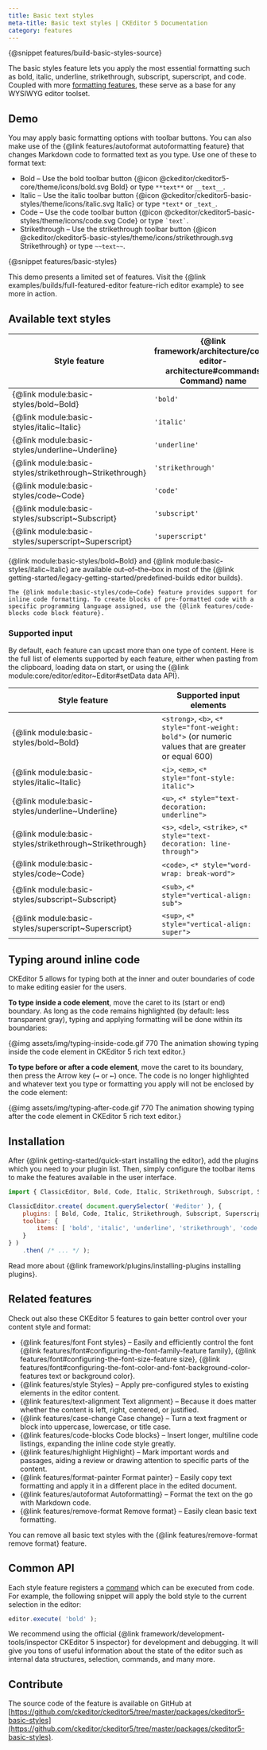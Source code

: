 ```yaml
---
title: Basic text styles
meta-title: Basic text styles | CKEditor 5 Documentation
category: features
---
```


{@snippet features/build-basic-styles-source}

The basic styles feature lets you apply the most essential formatting such as bold, italic, underline, strikethrough, subscript, superscript, and code. Coupled with more [formatting features](#related-features), these serve as a base for any WYSIWYG editor toolset.

## Demo

You may apply basic formatting options with toolbar buttons. You can also make use of the {@link features/autoformat autoformatting feature} that changes Markdown code to formatted text as you type. Use one of these to format text:
* Bold &ndash; Use the bold toolbar button {@icon @ckeditor/ckeditor5-core/theme/icons/bold.svg Bold} or type `**text**` or `__text__`.
* Italic &ndash; Use the italic toolbar button {@icon @ckeditor/ckeditor5-basic-styles/theme/icons/italic.svg Italic} or type `*text*` or `_text_`.
* Code &ndash; Use the code toolbar button {@icon @ckeditor/ckeditor5-basic-styles/theme/icons/code.svg Code} or type ``` `text` ```.
* Strikethrough &ndash; Use the strikethrough toolbar button {@icon @ckeditor/ckeditor5-basic-styles/theme/icons/strikethrough.svg Strikethrough} or type `~~text~~`.

{@snippet features/basic-styles}

<info-box info>
	This demo presents a limited set of features. Visit the {@link examples/builds/full-featured-editor feature-rich editor example} to see more in action.
</info-box>

## Available text styles

| Style feature | {@link framework/architecture/core-editor-architecture#commands Command} name | {@link getting-started/setup/toolbar Toolbar} component name | Output element |
|-----|---|-----|-----|
| {@link module:basic-styles/bold~Bold} | `'bold'` | `'bold'` | `<strong>bold</strong>` |
| {@link module:basic-styles/italic~Italic} | `'italic'` | `'italic'` | `<i>italic</i>` |
| {@link module:basic-styles/underline~Underline} | `'underline'` | `'underline'` | `<u>underline</u>` |
| {@link module:basic-styles/strikethrough~Strikethrough} | `'strikethrough'` | `'strikethrough'` | `<s>strikethrough</s>` |
| {@link module:basic-styles/code~Code} | `'code'` | `'code'` | `<code>code</code>` |
| {@link module:basic-styles/subscript~Subscript} | `'subscript'` | `'subscript'` | `<sub>subscript</sub>` |
| {@link module:basic-styles/superscript~Superscript} | `'superscript'` | `'superscript'` | `<sup>superscript</sup>` |

<info-box info>
	{@link module:basic-styles/bold~Bold} and {@link module:basic-styles/italic~Italic} are available out–of–the–box in most of the {@link getting-started/legacy-getting-started/predefined-builds editor builds}.

	The {@link module:basic-styles/code~Code} feature provides support for inline code formatting. To create blocks of pre-formatted code with a specific programming language assigned, use the {@link features/code-blocks code block feature}.
</info-box>

### Supported input

By default, each feature can upcast more than one type of content. Here is the full list of elements supported by each feature, either when pasting from the clipboard, loading data on start, or using the {@link module:core/editor/editor~Editor#setData data API}.

| Style feature | Supported input elements |
|-----|---|
| {@link module:basic-styles/bold~Bold} | `<strong>`, `<b>`, `<* style="font-weight: bold">` (or numeric values that are greater or equal 600) |
| {@link module:basic-styles/italic~Italic} | `<i>`, `<em>`, `<* style="font-style: italic">` |
| {@link module:basic-styles/underline~Underline} | `<u>`, `<* style="text-decoration: underline">` |
| {@link module:basic-styles/strikethrough~Strikethrough} | `<s>`, `<del>`, `<strike>`, `<* style="text-decoration: line-through">` |
| {@link module:basic-styles/code~Code} | `<code>`, `<* style="word-wrap: break-word">` |
| {@link module:basic-styles/subscript~Subscript} | `<sub>`, `<* style="vertical-align: sub">` |
| {@link module:basic-styles/superscript~Superscript} | `<sup>`, `<* style="vertical-align: super">` |

## Typing around inline code

CKEditor&nbsp;5 allows for typing both at the inner and outer boundaries of code to make editing easier for the users.

**To type inside a code element**, move the caret to its (start or end) boundary. As long as the code remains highlighted (by default: less transparent gray), typing and applying formatting will be done within its boundaries:

{@img assets/img/typing-inside-code.gif 770 The animation showing typing inside the code element in CKEditor&nbsp;5 rich text editor.}

**To type before or after a code element**, move the caret to its boundary, then press the Arrow key (<kbd>→</kbd> or <kbd>←</kbd>) once. The code is no longer highlighted and whatever text you type or formatting you apply will not be enclosed by the code element:

{@img assets/img/typing-after-code.gif 770 The animation showing typing after the code element in CKEditor&nbsp;5 rich text editor.}

## Installation

After {@link getting-started/quick-start installing the editor}, add the plugins which you need to your plugin list. Then, simply configure the toolbar items to make the features available in the user interface.

```js
import { ClassicEditor, Bold, Code, Italic, Strikethrough, Subscript, Superscript, Underline } from 'ckeditor5';

ClassicEditor.create( document.querySelector( '#editor' ), {
	plugins: [ Bold, Code, Italic, Strikethrough, Subscript, Superscript, Underline ],
	toolbar: {
		items: [ 'bold', 'italic', 'underline', 'strikethrough', 'code', 'subscript', 'superscript'  ]
	}
} )
	.then( /* ... */ );
```

<info-box info>
	Read more about {@link framework/plugins/installing-plugins installing plugins}.
</info-box>

## Related features

Check out also these CKEditor&nbsp;5 features to gain better control over your content style and format:
* {@link features/font Font styles} &ndash; Easily and efficiently control the font {@link features/font#configuring-the-font-family-feature family}, {@link features/font#configuring-the-font-size-feature size}, {@link features/font#configuring-the-font-color-and-font-background-color-features text or background color}.
* {@link features/style Styles} &ndash; Apply pre-configured styles to existing elements in the editor content.
* {@link features/text-alignment Text alignment} &ndash; Because it does matter whether the content is left, right, centered, or justified.
* {@link features/case-change Case change} &ndash; Turn a text fragment or block into uppercase, lowercase, or title case.
* {@link features/code-blocks Code blocks}  &ndash; Insert longer, multiline code listings, expanding the inline code style greatly.
* {@link features/highlight Highlight} &ndash; Mark important words and passages, aiding a review or drawing attention to specific parts of the content.
* {@link features/format-painter Format painter} &ndash; Easily copy text formatting and apply it in a different place in the edited document.
* {@link features/autoformat Autoformatting} &ndash; Format the text on the go with Markdown code.
* {@link features/remove-format Remove format} &ndash; Easily clean basic text formatting.

<info-box info>
	You can remove all basic text styles with the {@link features/remove-format remove format} feature.
</info-box>

## Common API

Each style feature registers a [command](#available-text-styles) which can be executed from code. For example, the following snippet will apply the bold style to the current selection in the editor:

```js
editor.execute( 'bold' );
```

<info-box>
	We recommend using the official {@link framework/development-tools/inspector CKEditor&nbsp;5 inspector} for development and debugging. It will give you tons of useful information about the state of the editor such as internal data structures, selection, commands, and many more.
</info-box>

## Contribute

The source code of the feature is available on GitHub at [https://github.com/ckeditor/ckeditor5/tree/master/packages/ckeditor5-basic-styles](https://github.com/ckeditor/ckeditor5/tree/master/packages/ckeditor5-basic-styles).
